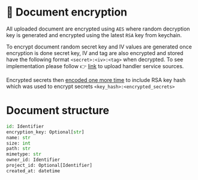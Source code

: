 # 🔐 Document encryption

All uploaded document are encrypted using `AES` where random decryption
key is generated and encrypted using the latest `RSA` key from keychain.

To encrypt document random secret key and IV values are generated
once encryption is done secret key, IV and tag are also encrypted and
stored have the following format `<secret>:<iv>:<tag>` when decrypted.
To see implementation please follow 👉 [link](https://github.com/lbrty/observer/blob/main/observer/services/uploads.py#L47) to upload handler service sources.

Encrypted secrets then [encoded one more time](https://github.com/lbrty/observer/blob/main/observer/services/uploads.py#L63) to include RSA key hash which was
used to encrypt secrets `<key_hash>:<encrypted_secrets>`

# Document structure

```py
id: Identifier
encryption_key: Optional[str]
name: str
size: int
path: str
mimetype: str
owner_id: Identifier
project_id: Optional[Identifier]
created_at: datetime
```
